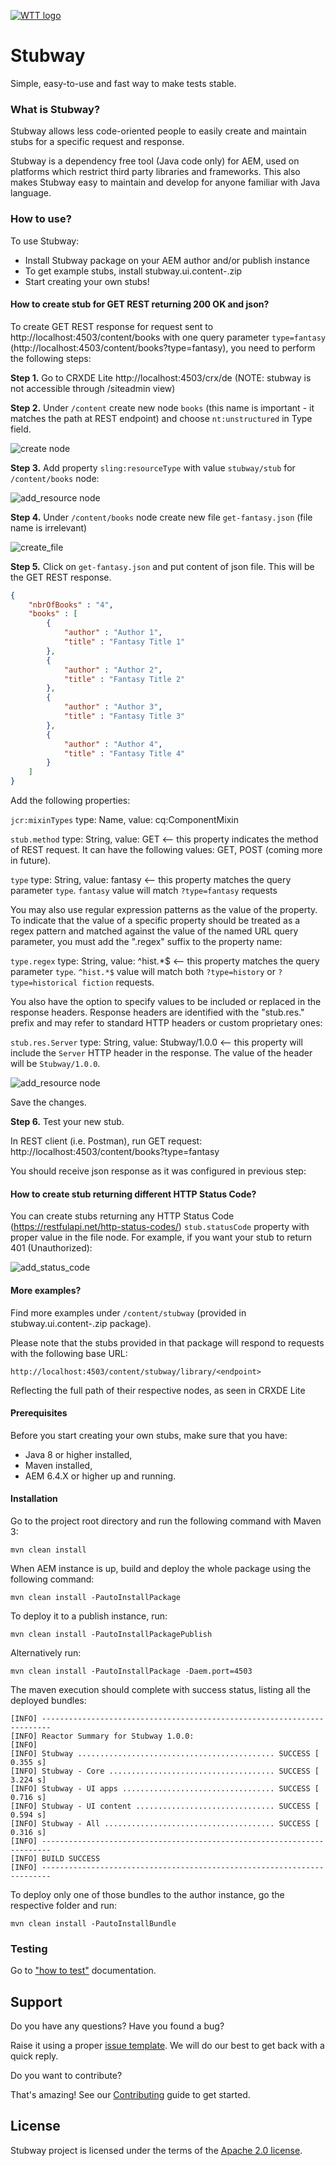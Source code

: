 [![WTT logo](docs/wtt-logo.png)](https://www.wundermanthompson.com/service/technology)

# Stubway

Simple, easy-to-use and fast way to make tests stable.

### What is Stubway?

Stubway allows less code-oriented people to easily create and maintain stubs for a specific request and response.

Stubway is a dependency free tool (Java code only) for AEM, used on platforms which restrict third party libraries and 
frameworks. This also makes Stubway easy to maintain and develop for anyone familiar with Java language.

### How to use?
To use Stubway: 
* Install Stubway package on your AEM author and/or publish instance
* To get example stubs, install stubway.ui.content-<version>.zip 
* Start creating your own stubs!

#### How to create stub for GET REST returning 200 OK and json? 

To create GET REST response for request sent to http://localhost:4503/content/books
with one query parameter `type=fantasy` (http://localhost:4503/content/books?type=fantasy), you need to perform 
the following steps:

**Step 1.** Go to CRXDE Lite http://localhost:4503/crx/de (NOTE: stubway is not accessible through /siteadmin view)

**Step 2.** Under `/content` create new node `books` (this name is important - it matches the path at REST endpoint) 
and choose `nt:unstructured` in Type field.

![create node](docs/demo/create_node.png)

**Step 3.** Add property `sling:resourceType` with value `stubway/stub` for `/content/books` node:
 
![add_resource node](docs/demo/add_resource.png)

**Step 4.** Under `/content/books` node create new file `get-fantasy.json` (file name is irrelevant)

![create_file](docs/demo/create_file.png)

**Step 5.** Click on `get-fantasy.json` and put content of json file. This will be the GET REST response. 

```json
{
    "nbrOfBooks" : "4",
    "books" : [
        {
            "author" : "Author 1",
            "title" : "Fantasy Title 1"
        },
        {
            "author" : "Author 2",
            "title" : "Fantasy Title 2"
        },
        {
            "author" : "Author 3",
            "title" : "Fantasy Title 3"
        },
        {
            "author" : "Author 4",
            "title" : "Fantasy Title 4"
        }
    ]
}
```

Add the following properties: 

`jcr:mixinTypes` type: Name, value: cq:ComponentMixin

`stub.method` type: String, value: GET <-- this property indicates the method of REST request. It can have the following
values: GET, POST (coming more in future).

`type` type: String, value: fantasy <-- this property matches the query parameter `type`. `fantasy` value will match 
`?type=fantasy` requests

You may also use regular expression patterns as the value of the property. To indicate that the value of a specific
property should be treated as a regex pattern and matched against the value of the named URL query parameter, you must
add the ".regex" suffix to the property name:

`type.regex` type: String, value: ^hist.*$ <-- this property matches the query parameter `type`. `^hist.*$` value
will match both `?type=history` or `?type=historical fiction` requests.

You also have the option to specify values to be included or replaced in the response headers. Response headers are
identified with the "stub.res." prefix and may refer to standard HTTP headers or custom proprietary ones:

`stub.res.Server` type: String, value: Stubway/1.0.0 <-- this property will include the `Server` HTTP header in the
response. The value of the header will be `Stubway/1.0.0`.

![add_resource node](docs/demo/get-fantasy.png)

Save the changes.

**Step 6.** Test your new stub. 

In REST client (i.e. Postman), run GET request: http://localhost:4503/content/books?type=fantasy

You should receive json response as it was configured in previous step: 

#### How to create stub returning different HTTP Status Code?

You can create stubs returning any HTTP Status Code (https://restfulapi.net/http-status-codes/)
`stub.statusCode` property with proper value in the file node. For example, if you want your stub to return 
401 (Unauthorized):

![add_status_code](docs/demo/status_code.png)


#### More examples? 

Find more examples under `/content/stubway` (provided in stubway.ui.content-<version>.zip package).

Please note that the stubs provided in that package will respond to requests with the following base URL:

`http://localhost:4503/content/stubway/library/<endpoint>`

Reflecting the full path of their respective nodes, as seen in CRXDE Lite

#### Prerequisites

Before you start creating your own stubs, make sure that you have:
* Java 8 or higher installed,
* Maven installed,
* AEM 6.4.X or higher up and running.

#### Installation

Go to the project root directory and run the following command with Maven 3:

    mvn clean install

When AEM instance is up, build and deploy the whole package using the following command:

    mvn clean install -PautoInstallPackage

To deploy it to a publish instance, run:

    mvn clean install -PautoInstallPackagePublish

Alternatively run:

    mvn clean install -PautoInstallPackage -Daem.port=4503

The maven execution should complete with success status, listing all the deployed bundles:

```
[INFO] ------------------------------------------------------------------------
[INFO] Reactor Summary for Stubway 1.0.0:
[INFO]
[INFO] Stubway ............................................ SUCCESS [  0.355 s]
[INFO] Stubway - Core ..................................... SUCCESS [  3.224 s]
[INFO] Stubway - UI apps .................................. SUCCESS [  0.716 s]
[INFO] Stubway - UI content ............................... SUCCESS [  0.594 s]
[INFO] Stubway - All ...................................... SUCCESS [  0.316 s]
[INFO] ------------------------------------------------------------------------
[INFO] BUILD SUCCESS
[INFO] ------------------------------------------------------------------------
```

To deploy only one of those bundles to the author instance, go the respective folder and run:

    mvn clean install -PautoInstallBundle
    
### Testing 

Go to ["how to test"](stubway.tests/README.md) documentation.

## Support

Do you have any questions? Have you found a bug? 

Raise it using a proper [issue template](/.github/ISSUE_TEMPLATE.md). We will do our best to get back with a quick 
reply.

Do you want to contribute? 

That's amazing! See our [Contributing](/CONTRIBUTING.md) guide to get started.


## License

Stubway project is licensed under the terms of the [Apache 2.0 license](LICENSE.md).